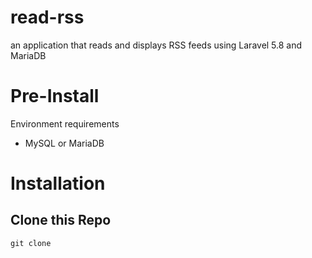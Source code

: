 # read-rss
an application that reads and displays RSS feeds using Laravel 5.8 and MariaDB


# Pre-Install
Environment requirements
- MySQL or MariaDB
# Installation

## Clone this Repo
`git clone `
## 
